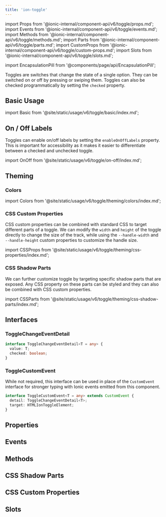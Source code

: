 ```yaml
---
title: 'ion-toggle'
---
```


import Props from '@ionic-internal/component-api/v6/toggle/props.md';
import Events from '@ionic-internal/component-api/v6/toggle/events.md';
import Methods from '@ionic-internal/component-api/v6/toggle/methods.md';
import Parts from '@ionic-internal/component-api/v6/toggle/parts.md';
import CustomProps from '@ionic-internal/component-api/v6/toggle/custom-props.md';
import Slots from '@ionic-internal/component-api/v6/toggle/slots.md';

<head>
  <title>Toggle | ion-toggle: Custom Toggle Button for Ionic Applications</title>
  <meta
    name="description"
    content="Toggle changes the state of a single option. Use ion-toggle to create customizable toggle buttons that can be switched on or off for your applications."
  />
</head>

import EncapsulationPill from '@components/page/api/EncapsulationPill';

<EncapsulationPill type="shadow" />

Toggles are switches that change the state of a single option. They can be switched on or off by pressing or swiping them. Toggles can also be checked programmatically by setting the `checked` property.

## Basic Usage

import Basic from '@site/static/usage/v6/toggle/basic/index.md';

<Basic />

## On / Off Labels

Toggles can enable on/off labels by setting the `enableOnOffLabels` property. This is important for accessibility as it makes it easier to differentiate between a checked and unchecked toggle.

import OnOff from '@site/static/usage/v6/toggle/on-off/index.md';

<OnOff />

## Theming

### Colors

import Colors from '@site/static/usage/v6/toggle/theming/colors/index.md';

<Colors />

### CSS Custom Properties

CSS custom properties can be combined with standard CSS to target different parts of a toggle. We can modify the `width` and `height` of the toggle directly to change the size of the track, while using the `--handle-width` and `--handle-height` custom properties to customize the handle size.

import CSSProps from '@site/static/usage/v6/toggle/theming/css-properties/index.md';

<CSSProps />

### CSS Shadow Parts

We can further customize toggle by targeting specific shadow parts that are exposed. Any CSS property on these parts can be styled and they can also be combined with CSS custom properties.

import CSSParts from '@site/static/usage/v6/toggle/theming/css-shadow-parts/index.md';

<CSSParts />

## Interfaces

### ToggleChangeEventDetail

```typescript
interface ToggleChangeEventDetail<T = any> {
  value: T;
  checked: boolean;
}
```

### ToggleCustomEvent

While not required, this interface can be used in place of the `CustomEvent` interface for stronger typing with Ionic events emitted from this component.

```typescript
interface ToggleCustomEvent<T = any> extends CustomEvent {
  detail: ToggleChangeEventDetail<T>;
  target: HTMLIonToggleElement;
}
```

## Properties

<Props />

## Events

<Events />

## Methods

<Methods />

## CSS Shadow Parts

<Parts />

## CSS Custom Properties

<CustomProps />

## Slots

<Slots />
